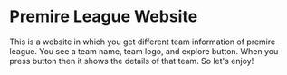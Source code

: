 # Premire League Website

This is a website in which you get different team information of premire league. You see a team name, team logo, and explore button. When you press button then it shows the details of that team. 
So let's enjoy!
